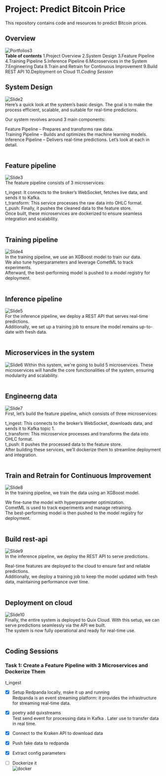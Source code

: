 # Project: Predict Bitcoin Price

This repository contains code and resources to predict Bitcoin prices.

## Overview

![Portfolios3](./image/portfolios3.jpg)  
**Table of contents**
1.Project Overview
2.System Design
3.Feature Pipeline
4.Training Pipeline
5.Inference Pipeline
6.Microservices in the System
7.Engineering Data
8.Train and Retrain for Continuous Improvement
9.Build REST API
10.Deployment on Cloud
11.*Coding Session*
&nbsp;
&nbsp;

## System Design

![Slide2](./image/Slide2.JPG)  
Here’s a quick look at the system’s basic design. The goal is to make the process efficient, scalable, and suitable for real-time predictions.  

Our system revolves around 3 main components:  

Feature Pipeline – Prepares and transforms raw data.  
Training Pipeline – Builds and optimizes the machine learning models.  
Inference Pipeline – Delivers real-time predictions. Let’s look at each in detail.  
&nbsp;
&nbsp;

## Feature pipeline

![Slide3](./image/Slide3.JPG)  
The feature pipeline consists of 3 microservices:

t_ingest: It connects to the broker’s WebSocket, fetches live data, and sends it to Kafka.  
t_transform: This service processes the raw data into OHLC format.  
t_push: Finally, it pushes the cleaned data to the feature store.  
Once built, these microservices are dockerized to ensure seamless integration and scalability.  
&nbsp;
&nbsp;

## Training pipeline

![Slide4](./image/Slide4.JPG)  
In the training pipeline, we use an XGBoost model to train our data.  
We also tune hyperparameters and leverage CometML to track experiments.  
Afterward, the best-performing model is pushed to a model registry for deployment.  
&nbsp;
&nbsp;

## Inference pipeline

![Slide5](./image/Slide5.JPG)  
For the inference pipeline, we deploy a REST API that serves real-time predictions.  
Additionally, we set up a training job to ensure the model remains up-to-date with fresh data.  
&nbsp;
&nbsp;

## Microservices in the system

![Slide6](./image/Slide6.JPG)
Within this system, we're going to build 5 microservices. These microservices will handle the core functionalities of the system, ensuring modularity and scalability.  
&nbsp;
&nbsp;

## Engineerng data

![Slide7](./image/Slide7.JPG)  
First, let’s build the feature pipeline, which consists of three microservices:  

t_ingest: This connects to the broker’s WebSocket, downloads data, and sends it to Kafka topic 1.  
t_transform: This microservice processes and transforms the data into OHLC format.  
t_push: It pushes the processed data to the feature store.  
After building these services, we’ll dockerize them to streamline deployment and integration.  
&nbsp;
&nbsp;

## Train and Retrain for Continuous Improvement

![Slide8](./image/Slide8.JPG)  
In the training pipeline, we train the data using an XGBoost model.  

We fine-tune the model with hyperparameter optimization.  
CometML is used to track experiments and manage retraining.  
The best-performing model is then pushed to the model registry for deployment.  
&nbsp;
&nbsp;

## Build rest-api

![Slide9](./image/Slide9.JPG)  
In the inference pipeline, we deploy the REST API to serve predictions.  

Real-time features are deployed to the cloud to ensure fast and reliable predictions.  
Additionally, we deploy a training job to keep the model updated with fresh data, maintaining performance over time.  
&nbsp;
&nbsp;

## Deployment on cloud

![Slide10](./image/Slide10.JPG)  
Finally, the entire system is deployed to Quix Cloud. With this setup, we can serve predictions seamlessly via the API we built.  
The system is now fully operational and ready for real-time use.  
&nbsp;
&nbsp;

## Coding Sessions

### Task 1: Create a Feature Pipeline with 3 Microservices and Dockerize Them

t_ingest  

- [X] Setup Redpanda locally, mske it up and running  
    Redpanda is an event streaming platform: it provides the infrastructure for streaming real-time data.  

- [X] poetry add quixstreams  
    Test send event for processing data in Kafka . Later use to transfer data in real time.  

- [X] Connect to the Kraken API to download data  
- [X] Push fake data to redpanda  
- [X] Extract config parameters  
- [ ] Dockerize it  
![docker](./image/docker.jpg)  
